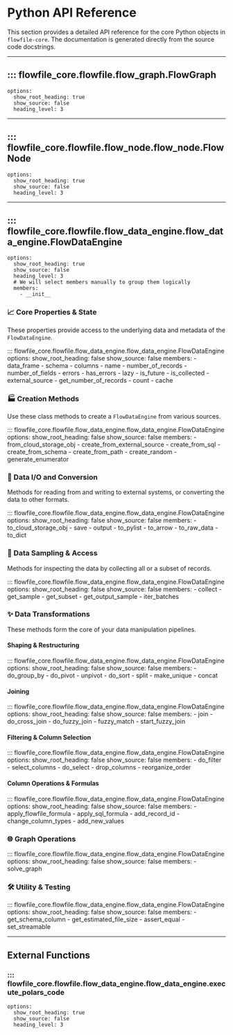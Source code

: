 # Python API Reference

This section provides a detailed API reference for the core Python objects in `flowfile-core`. The documentation is generated directly from the source code docstrings.

---
## ::: flowfile_core.flowfile.flow_graph.FlowGraph
    options:
      show_root_heading: true
      show_source: false
      heading_level: 3
---
## ::: flowfile_core.flowfile.flow_node.flow_node.FlowNode
    options:
      show_root_heading: true
      show_source: false
      heading_level: 3
---

## ::: flowfile_core.flowfile.flow_data_engine.flow_data_engine.FlowDataEngine
    options:
      show_root_heading: true
      show_source: false
      heading_level: 3
      # We will select members manually to group them logically
      members:
        - __init__

### 📈 Core Properties & State

These properties provide access to the underlying data and metadata of the `FlowDataEngine`.

::: flowfile_core.flowfile.flow_data_engine.flow_data_engine.FlowDataEngine
    options:
      show_root_heading: false
      show_source: false
      members:
        - data_frame
        - schema
        - columns
        - name
        - number_of_records
        - number_of_fields
        - errors
        - has_errors
        - lazy
        - is_future
        - is_collected
        - external_source
        - get_number_of_records
        - count
        - cache

### 🏭 Creation Methods

Use these class methods to create a `FlowDataEngine` from various sources.

::: flowfile_core.flowfile.flow_data_engine.flow_data_engine.FlowDataEngine
    options:
      show_root_heading: false
      show_source: false
      members:
        - from_cloud_storage_obj
        - create_from_external_source
        - create_from_sql
        - create_from_schema
        - create_from_path
        - create_random
        - generate_enumerator

### 💾 Data I/O and Conversion

Methods for reading from and writing to external systems, or converting the data to other formats.

::: flowfile_core.flowfile.flow_data_engine.flow_data_engine.FlowDataEngine
    options:
      show_root_heading: false
      show_source: false
      members:
        - to_cloud_storage_obj
        - save
        - output
        - to_pylist
        - to_arrow
        - to_raw_data
        - to_dict

### 🔬 Data Sampling & Access

Methods for inspecting the data by collecting all or a subset of records.

::: flowfile_core.flowfile.flow_data_engine.flow_data_engine.FlowDataEngine
    options:
      show_root_heading: false
      show_source: false
      members:
        - collect
        - get_sample
        - get_subset
        - get_output_sample
        - iter_batches

### ✨ Data Transformations

These methods form the core of your data manipulation pipelines.

#### Shaping & Restructuring
::: flowfile_core.flowfile.flow_data_engine.flow_data_engine.FlowDataEngine
    options:
      show_root_heading: false
      show_source: false
      members:
        - do_group_by
        - do_pivot
        - unpivot
        - do_sort
        - split
        - make_unique
        - concat

#### Joining
::: flowfile_core.flowfile.flow_data_engine.flow_data_engine.FlowDataEngine
    options:
      show_root_heading: false
      show_source: false
      members:
        - join
        - do_cross_join
        - do_fuzzy_join
        - fuzzy_match
        - start_fuzzy_join

#### Filtering & Column Selection
::: flowfile_core.flowfile.flow_data_engine.flow_data_engine.FlowDataEngine
    options:
      show_root_heading: false
      show_source: false
      members:
        - do_filter
        - select_columns
        - do_select
        - drop_columns
        - reorganize_order

#### Column Operations & Formulas
::: flowfile_core.flowfile.flow_data_engine.flow_data_engine.FlowDataEngine
    options:
      show_root_heading: false
      show_source: false
      members:
        - apply_flowfile_formula
        - apply_sql_formula
        - add_record_id
        - change_column_types
        - add_new_values

### 🌐 Graph Operations
::: flowfile_core.flowfile.flow_data_engine.flow_data_engine.FlowDataEngine
    options:
      show_root_heading: false
      show_source: false
      members:
        - solve_graph

### 🛠️ Utility & Testing
::: flowfile_core.flowfile.flow_data_engine.flow_data_engine.FlowDataEngine
    options:
      show_root_heading: false
      show_source: false
      members:
        - get_schema_column
        - get_estimated_file_size
        - assert_equal
        - set_streamable

---
## External Functions

### ::: flowfile_core.flowfile.flow_data_engine.flow_data_engine.execute_polars_code
    options:
      show_root_heading: true
      show_source: false
      heading_level: 3